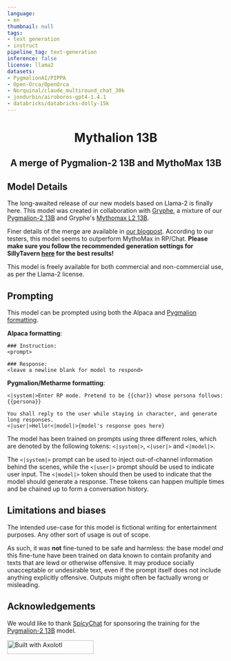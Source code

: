 ```yaml
---
language:
- en
thumbnail: null
tags:
- text generation
- instruct
pipeline_tag: text-generation
inference: false
license: llama2
datasets:
- PygmalionAI/PIPPA
- Open-Orca/OpenOrca
- Norquinal/claude_multiround_chat_30k
- jondurbin/airoboros-gpt4-1.4.1
- databricks/databricks-dolly-15k
---
```

<h1 style="text-align: center">Mythalion 13B</h1>
<h2 style="text-align: center">A merge of Pygmalion-2 13B and MythoMax 13B</h2>

## Model Details

The long-awaited release of our new models based on Llama-2 is finally here. This model was created in
collaboration with [Gryphe](https://huggingface.co/Gryphe), a mixture of our [Pygmalion-2 13B](https://huggingface.co/PygmalionAI/pygmalion-2-13b)
and Gryphe's [Mythomax L2 13B](https://huggingface.co/Gryphe/MythoMax-L2-13b).

Finer details of the merge are available in [our blogpost](https://pygmalionai.github.io/blog/posts/introducing_pygmalion_2/#mythalion-13b).
According to our testers, this model seems to outperform MythoMax in RP/Chat. **Please make sure you follow the recommended
generation settings for SillyTavern [here](https://pygmalionai.github.io/blog/posts/introducing_pygmalion_2/#sillytavern) for
the best results!**

This model is freely available for both commercial and non-commercial use, as per the Llama-2 license.


## Prompting

This model can be prompted using both the Alpaca and [Pygmalion formatting](https://huggingface.co/PygmalionAI/pygmalion-2-13b#prompting).

**Alpaca formatting**:
```
### Instruction:
<prompt>

### Response:
<leave a newline blank for model to respond>
```

**Pygmalion/Metharme formatting**:
```
<|system|>Enter RP mode. Pretend to be {{char}} whose persona follows:
{{persona}}

You shall reply to the user while staying in character, and generate long responses.
<|user|>Hello!<|model|>{model's response goes here}

```


The model has been trained on prompts using three different roles, which are denoted by the following tokens: `<|system|>`, `<|user|>` and `<|model|>`.

The `<|system|>` prompt can be used to inject out-of-channel information behind the scenes, while the `<|user|>` prompt should be used to indicate user input.
The `<|model|>` token should then be used to indicate that the model should generate a response. These tokens can happen multiple times and be chained up to
form a conversation history.

## Limitations and biases

The intended use-case for this model is fictional writing for entertainment purposes. Any other sort of usage is out of scope.

As such, it was **not** fine-tuned to be safe and harmless: the base model _and_ this fine-tune have been trained on data known to contain profanity and texts that are lewd or otherwise offensive. It may produce socially unacceptable or undesirable text, even if the prompt itself does not include anything explicitly offensive. Outputs might often be factually wrong or misleading.

## Acknowledgements
We would like to thank [SpicyChat](https://spicychat.ai/) for sponsoring the training for the [Pygmalion-2 13B](https://huggingface.co/PygmalionAI/pygmalion-2-13b) model.

[<img src="https://raw.githubusercontent.com/OpenAccess-AI-Collective/axolotl/main/image/axolotl-badge-web.png" alt="Built with Axolotl" width="200" height="32"/>](https://github.com/OpenAccess-AI-Collective/axolotl)
